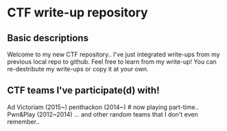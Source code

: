 # CTF write-up repository


## Basic descriptions

Welcome to my new CTF repository..
I've just integrated write-ups from my previous local repo to github.
Feel free to learn from my write-up! You can re-destribute my write-ups or copy it at your own.


## CTF teams I've participate(d) with!

Ad Victoriam (2015~)
penthackon (2014~) # now playing part-time..
Pwn&Play (2012~2014)
... and other random teams that I don't even remember..